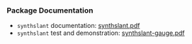 ### Package Documentation

- `synthslant` documentation: [synthslant.pdf](https://cspiel.github.io/synthslant/synthslant.pdf)
- `synthslant` test and demonstration: [synthslant-gauge.pdf](https://cspiel.github.io/synthslant/synthslant-gauge.pdf)
